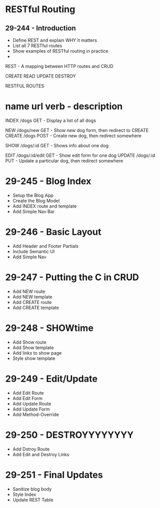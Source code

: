 # RESTful Routing

## 29-244 - Introduction
* Define REST and explain WHY it matters
* List all 7 RESTful routes
* Show examples of RESTful routing in practice
* 
REST - A mapping between HTTP routes and CRUD

CREATE
READ
UPDATE
DESTROY


RESTFUL ROUTES

name    url         verb    - description
============================================================
INDEX   /dogs           GET     - Display a list of all dogs

NEW     /dogs/new       GET     - Show new dog form, then redirect to CREATE
CREATE  /dogs           POST    - Create new dog, then redirect somewhere

SHOW    /dogs/:id       GET     - Shows info about one dog

EDIT    /dogs/:id/edit  GET     - Show edit form for one dog
UPDATE  /dogs/:id       PUT     - Update a particular dog, then redirect somewhere


# 29-245 - Blog Index
* Setup the Blog App
* Create the Blog Model
* Add INDEX route and template
* Add Simple Nav Bar


# 29-246 - Basic Layout
* Add Header and Footer Partials
* Include Semantic UI
* Add Simple Nav


# 29-247 - Putting the C in CRUD
* Add NEW route
* Add NEW template
* Add CREATE route
* Add CREATE template


# 29-248 - SHOWtime
* Add Show route
* Add Show template
* Add links to show page
* Style show template


# 29-249 - Edit/Update
* Add Edit Route
* Add Edit Form
* Add Update Route
* Add Update Form
* Add Method-Override


# 29-250 - DESTROYYYYYYYY
* Add Dstroy Route
* Add Edit and Destroy Links


# 29-251 - Final Updates
* Sanitize blog body
* Style Index
* Update REST Table
